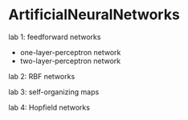 # ArtificialNeuralNetworks

lab 1: feedforward networks
* one-layer-perceptron network
* two-layer-perceptron network

lab 2: RBF networks

lab 3: self-organizing maps

lab 4: Hopfield networks 
